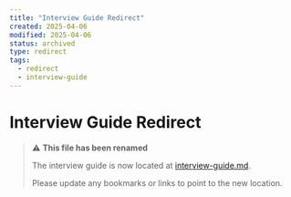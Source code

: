 ```yaml
---
title: "Interview Guide Redirect"
created: 2025-04-06
modified: 2025-04-06
status: archived
type: redirect
tags: 
  - redirect
  - interview-guide
---
```


# Interview Guide Redirect

> ⚠️ **This file has been renamed**
> 
> The interview guide is now located at [interview-guide.md](./interview-guide.md).
> 
> Please update any bookmarks or links to point to the new location.